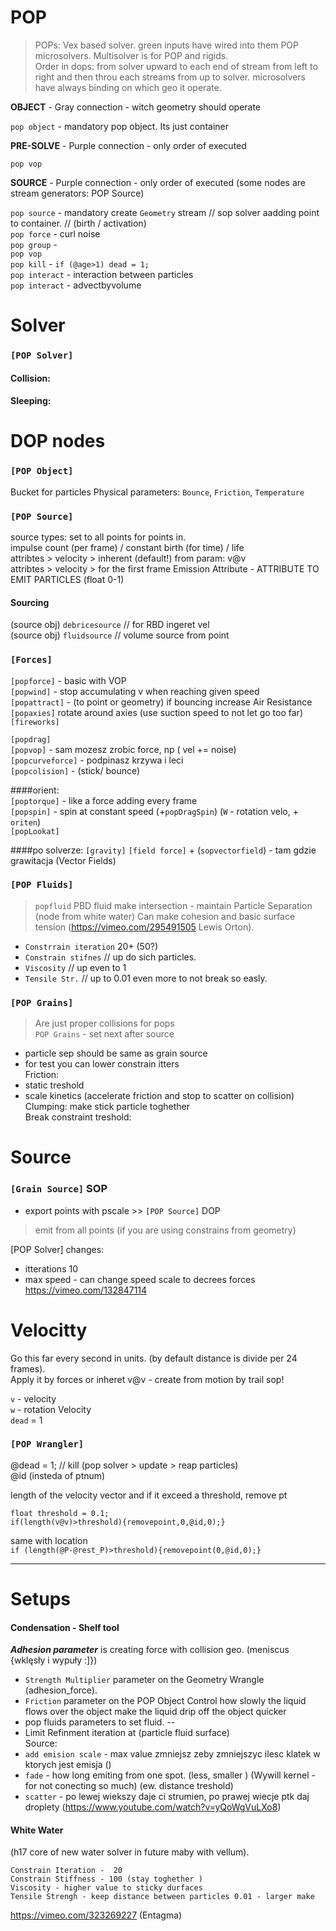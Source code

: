 
# POP  
>POPs: Vex based solver.  green inputs have wired into them POP microsolvers.
Multisolver is for POP and rigids.  
Order in dops: from solver upward to each end of stream from left to right and then throu each streams from up to solver.
microsolvers have always binding on which geo it operate.   

**OBJECT**  - Gray connection - witch geometry should operate    

   `pop object` - mandatory pop object. Its just container   


**PRE-SOLVE** - Purple connection - only order of executed     

   `pop vop`    

**SOURCE** - Purple connection - only order of executed   (some nodes are stream generators: POP Source)     

   `pop source` - mandatory create `Geometry` stream // sop solver aadding point to container. // (birth / activation)   
   `pop force` - curl noise   
   `pop group` -    
   `pop vop`     
   `pop kill` - `if (@age>1) dead = 1;`   
   `pop interact` - interaction between particles  
   `pop interact` - advectbyvolume  
   
# Solver 
### `[POP Solver]`

#### Collision:
#### Sleeping:



# DOP nodes
### `[POP Object]`

Bucket for particles 
Physical parameters: `Bounce`, `Friction`, `Temperature`

### `[POP Source]`  
source types: set to all points for points in.  
impulse count (per frame) / constant birth (for time) / life  
attribtes > velocity > inherent (default!) from param: v@v  
attribtes > velocity > for the first frame 
Emission Attribute - ATTRIBUTE TO EMIT PARTICLES (float 0-1)
#### Sourcing 
(source obj) `debricesource` // for RBD ingeret vel   
(source obj) `fluidsource` // volume source from point   



### `[Forces]` 
`[popforce]` - basic with VOP  
`[popwind]` - stop accumulating v when reaching given speed    
`[popattract]` - (to point or geometry)  if bouncing increase Air Resistance  
`[popaxies]`  rotate around axies  (use suction speed to not let go too far)  
`[fireworks]`  

`[popdrag]`   
`[popvop]` - sam mozesz zrobic force, np ( vel +=  noise)   
`[popcurveforce]` - podpinasz krzywa i leci   
`[popcolision]` - (stick/ bounce)     
 
####orient:  
`[poptorque]` - like a force adding every frame  
`[popspin]` - spin at constant speed  (+`popDragSpin`) (`W` - rotation velo, + `oriten`)   
`[popLookat]`  

####po solverze:
`[gravity]`
`[field force]` + (`sopvectorfield`) - tam gdzie grawitacja  (Vector Fields)   







### `[POP Fluids]`
> `popfluid` PBD fluid make intersection - maintain Particle Separation (node from white water) Can make cohesion and basic surface tension (https://vimeo.com/295491505 Lewis Orton).   

- `Constrrain iteration` 20+  (50?)
- `Constrain stifnes` // up do sich particles. 
- `Viscosity` // up even to 1
- `Tensile Str.` // up to 0.01 even more to not break so easly.

### `[POP Grains]`
>Are just proper collisions for pops   
`POP Grains` - set next after source   
- particle sep should be same as grain source  
- for test you can lower constrain itters  
Friction:  
- static treshold  
- scale kinetics (accelerate friction and stop to scatter on collision)  
Clumping: make stick particle toghether  
Break constraint treshold:  

# Source 
### `[Grain Source]` SOP
- export points with pscale  >> `[POP Source]` DOP
>emit from all points (if you are using constrains from geometry)

[POP Solver] changes:  
- itterations 10 
- max speed - can change speed scale to decrees forces  
https://vimeo.com/132847114  


# Velocitty
Go this far every second in units. (by default distance is divide per 24 frames).   
Apply it by forces or inheret v@v - create from motion by trail sop!   

`v` - velocity   
`w` - rotation Velocity   
`dead` = 1  


### `[POP Wrangler]`
@dead = 1; // kill (pop solver > update > reap particles)  
@id (insteda of ptnum)  

length of the velocity vector and if it exceed a threshold, remove pt
```
float threshold = 0.1;  
if(length(v@v)>threshold){removepoint,0,@id,0);}
```
same with location  
```if (length(@P-@rest_P)>threshold){removepoint(0,@id,0);}```

---


# Setups  

#### Condensation - Shelf tool 
 
***Adhesion parameter*** is creating force with collision geo. (meniscus {wklęsły i wypuły :]}) 
- `Strength Multiplier` parameter on the Geometry Wrangle (adhesion_force).    
- `Friction` parameter on the POP Object Control how slowly the liquid flows over the object make the liquid drip off the object quicker
- pop fluids parameters to set fluid.
--
- Limit Refinment iteration  at  (particle fluid surface)  
Source:  
- `add emision scale` - max value zmniejsz zeby zmniejszyc ilesc klatek w ktorych jest emisja ()  
- `fade` - how long emiting from one spot. (less, smaller ) (Wywill kernel - for not conecting so much) (ew. distance treshold) 
- `scatter` - po lewej wiekszy daje ci strumien, po prawej wiecje ptk daj droplety 
 (https://www.youtube.com/watch?v=yQoWgVuLXo8)    

#### White Water

(h17 core of new water solver in future maby with vellum).  
```
Constrain Iteration -  20 
Constrain Stiffness - 100 (stay toghether )
Viscosity - higher value to sticky durfaces 
Tensile Strengh - keep distance between particles 0.01 - larger make
```
https://vimeo.com/323269227 (Entagma)

